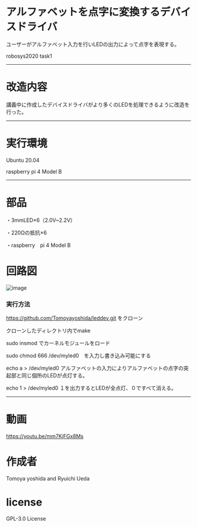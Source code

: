 # アルファベットを点字に変換するデバイスドライバ
ユーザーがアルファベット入力を行いLEDの出力によって点字を表現する。

robosys2020 task1

---

# 改造内容
講義中に作成したデバイスドライバがより多くのLEDを処理できるように改造を行った。

---

# 実行環境
Ubuntu 20.04

raspberry pi 4 Model B

---

# 部品
・3mmLED×6（2.0V~2.2V）

・220Ωの抵抗×6

・raspberry　pi 4 Model B

# 回路図

![image](https://user-images.githubusercontent.com/73051935/101156337-cd60b600-366b-11eb-84db-081c67e24a0f.png)

### 実行方法
https://github.com/Tomoyayoshida/leddev.git をクローン

クローンしたディレクトリ内でmake

sudo insmod でカーネルモジュールをロード

sudo chmod 666 /dev/myled0　を入力し書き込み可能にする

echo a > /dev/myled0 アルファベットの入力によりアルファベットの点字の突起部と同じ個所のLEDが点灯する。

echo 1 > /dev/myled0 １を出力するとLEDが全点灯、０ですべて消える。

---


# 動画
https://youtu.be/mm7KjFGx8Ms
# 作成者
Tomoya yoshida and Ryuichi Ueda 
# license
GPL-3.0 License
